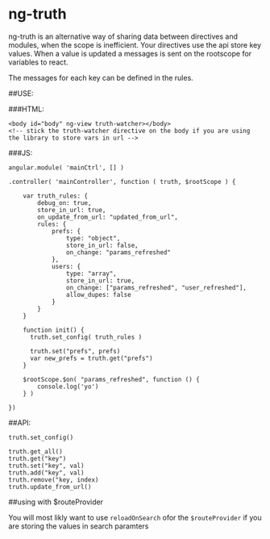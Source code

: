 # ng-truth
ng-truth is an alternative way of sharing data between directives and modules, when the scope is inefficient. Your directives use the api store key values. When a value is updated a messages is sent on the rootscope for variables to react.

The messages for each key can be defined in the rules.

##USE:

###HTML:
```
<body id="body" ng-view truth-watcher></body>
<!-- stick the truth-watcher directive on the body if you are using the library to store vars in url -->
```

###JS:
```
angular.module( 'mainCtrl', [] )

.controller( 'mainController', function ( truth, $rootScope ) {

    var truth_rules: {
        debug_on: true,
        store_in_url: true,
        on_update_from_url: "updated_from_url",
        rules: {
            prefs: {
                type: "object",
                store_in_url: false,
                on_change: "params_refreshed"
            },
            users: {
                type: "array",
                store_in_url: true,
                on_change: ["params_refreshed", "user_refreshed"],
                allow_dupes: false
            }
        }
    }

    function init() {
      truth.set_config( truth_rules )

      truth.set("prefs", prefs)
      var new_prefs = truth.get("prefs")
    }

    $rootScope.$on( "params_refreshed", function () {
        console.log('yo')
    } )
    
})

```

##API:

```
truth.set_config()

truth.get_all()
truth.get("key")
truth.set("key", val)
truth.add("key", val)
truth.remove("key, index)
truth.update_from_url()

```

##using with $routeProvider

You will most likly want to use `reloadOnSearch` ofor the `$routeProvider` if you are storing the values in search paramters
